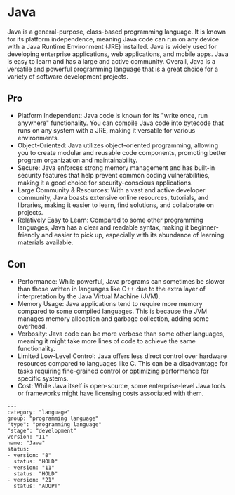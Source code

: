 # Java

Java is a general-purpose, class-based programming language. It is known for its platform independence, meaning Java
code can run on any device with a Java Runtime Environment (JRE) installed. Java is widely used for developing
enterprise applications, web applications, and mobile apps. Java is easy to learn and has a large and active community.
Overall, Java is a versatile and powerful programming language that is a great choice for a variety of software
development projects.

## Pro

* Platform Independent: Java code is known for its "write once, run anywhere" functionality. You can compile Java code into bytecode that runs on any system with a JRE, making it versatile for various environments.
* Object-Oriented: Java utilizes object-oriented programming, allowing you to create modular and reusable code components, promoting better program organization and maintainability.
* Secure: Java enforces strong memory management and has built-in security features that help prevent common coding vulnerabilities, making it a good choice for security-conscious applications.
* Large Community & Resources: With a vast and active developer community, Java boasts extensive online resources, tutorials, and libraries, making it easier to learn, find solutions, and collaborate on projects.
* Relatively Easy to Learn: Compared to some other programming languages, Java has a clear and readable syntax, making it beginner-friendly and easier to pick up, especially with its abundance of learning materials available.

## Con

* Performance: While powerful, Java programs can sometimes be slower than those written in languages like C++ due to the extra layer of interpretation by the Java Virtual Machine (JVM).
* Memory Usage: Java applications tend to require more memory compared to some compiled languages. This is because the JVM manages memory allocation and garbage collection, adding some overhead.
* Verbosity: Java code can be more verbose than some other languages, meaning it might take more lines of code to achieve the same functionality.
* Limited Low-Level Control: Java offers less direct control over hardware resources compared to languages like C. This can be a disadvantage for tasks requiring fine-grained control or optimizing performance for specific systems.
* Cost: While Java itself is open-source, some enterprise-level Java tools or frameworks might have licensing costs associated with them.

```
---
category: "language"
group: "programming language"
"type": "programming language"
"stage": "development"
version: "11"
name: "Java"
status: 
- version: "8"
  status: "HOLD"
- version: "11"
  status: "HOLD"
- version: "21"
  status: "ADOPT"
```